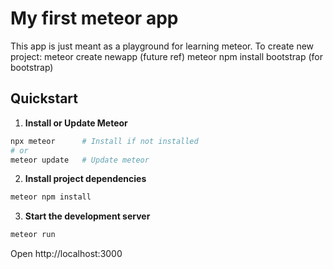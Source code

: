# My first meteor app

This app is just meant as a playground for learning meteor.
To create new project: meteor create newapp (future ref)
meteor npm install bootstrap (for bootstrap)
## Quickstart

1. **Install or Update Meteor**
```bash
npx meteor      # Install if not installed
# or
meteor update   # Update meteor
```

2. **Install project dependencies**
```bash
meteor npm install
```

3. **Start the development server**
```bash
meteor run
```
Open http://localhost:3000

